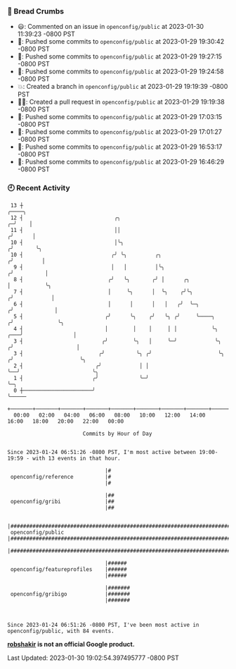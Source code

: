 ### 🍞 Bread Crumbs

 * 😃: Commented on an issue in `openconfig/public` at 2023-01-30 11:39:23 -0800 PST
 * 🚢: Pushed some commits to `openconfig/public` at 2023-01-29 19:30:42 -0800 PST
 * 🚢: Pushed some commits to `openconfig/public` at 2023-01-29 19:27:15 -0800 PST
 * 🚢: Pushed some commits to `openconfig/public` at 2023-01-29 19:24:58 -0800 PST
 * 💥: Created a branch in `openconfig/public` at 2023-01-29 19:19:39 -0800 PST
 * ✍🏼: Created a pull request in `openconfig/public` at 2023-01-29 19:19:38 -0800 PST
 * 🚢: Pushed some commits to `openconfig/public` at 2023-01-29 17:03:15 -0800 PST
 * 🚢: Pushed some commits to `openconfig/public` at 2023-01-29 17:01:27 -0800 PST
 * 🚢: Pushed some commits to `openconfig/public` at 2023-01-29 16:53:17 -0800 PST
 * 🚢: Pushed some commits to `openconfig/public` at 2023-01-29 16:46:29 -0800 PST

### 🕘 Recent Activity
```
 13 ┼                                                                                 ╭────╮
 12 ┤                             ╭╮                                                ╭─╯    │
 11 ┤                             ││                                               ╭╯      │
 10 ┤                             │╰╮                                             ╭╯       ╰╮
 10 ┤                            ╭╯ ╰╮         ╭╮                                ╭╯         │
  9 ┤                            │   │         │╰╮                              ╭╯          │
  8 ┤                           ╭╯   ╰╮       ╭╯ │      ╭╮                      │           ╰╮
  7 ┤                           │     ╰╮      │  ╰╮    ╭╯╰╮                    ╭╯            │
  6 ┤                           │      │      │   │   ╭╯  ╰─╮                 ╭╯             │
  5 ┤                          ╭╯      ╰╮    ╭╯   ╰╮ ╭╯     ╰────╮           ╭╯              ╰╮
  4 ┤                          │        │    │     │ │           ╰╮      ╭───╯                │
  3 ┤                         ╭╯        ╰╮   │     ╰─╯            ╰╮    ╭╯                    │
  3 ┤                        ╭╯          ╰╮ ╭╯                     ╰╮  ╭╯                     ╰╮
  2 ┤                       ╭╯            │ │                       ╰──╯                       ╰╮
  1 ┤                      ╭╯             ╰─╯                                                   ╰─╮
  0 ┼──────────────────────╯                                                                      ╰─────
    +───────+───────+───────+───────+───────+───────+───────+───────+───────+───────+───────+───────+────
  00:00   02:00   04:00   06:00   08:00   10:00   12:00   14:00   16:00   18:00   20:00   22:00   00:00   

						Commits by Hour of Day


Since 2023-01-24 06:51:26 -0800 PST, I'm most active between 19:00-19:59 - with 13 events in that hour.

```



```
                               |#
 openconfig/reference          |#
                               |#

                               |##
 openconfig/gribi              |##
                               |##

                               |####################################################################################
 openconfig/public             |####################################################################################
                               |####################################################################################

                               |######
 openconfig/featureprofiles    |######
                               |######

                               |#######
 openconfig/gribigo            |#######
                               |#######



Since 2023-01-24 06:51:26 -0800 PST, I've been most active in openconfig/public, with 84 events.

```
**[robshakir](mailto:robjs@google.com) is not an official Google product.**  


Last Updated: 2023-01-30 19:02:54.397495777 -0800 PST
